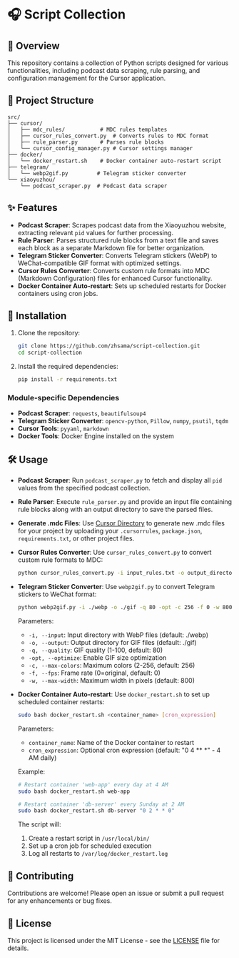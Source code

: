 # 🎧 Script Collection

## 📜 Overview

This repository contains a collection of Python scripts designed for various functionalities, including podcast data scraping, rule parsing, and configuration management for the Cursor application.

## 📂 Project Structure

```
src/
├── cursor/
│   ├── mdc_rules/           # MDC rules templates
│   ├── cursor_rules_convert.py  # Converts rules to MDC format
│   ├── rule_parser.py       # Parses rule blocks
│   └── cursor_config_manager.py # Cursor settings manager
├── docker/
│   └── docker_restart.sh    # Docker container auto-restart script
├── telegram/
│   └── webp2gif.py         # Telegram sticker converter
└── xiaoyuzhou/
    └── podcast_scraper.py  # Podcast data scraper
```

## ✨ Features

- **Podcast Scraper**: Scrapes podcast data from the Xiaoyuzhou website, extracting relevant `pid` values for further processing.
- **Rule Parser**: Parses structured rule blocks from a text file and saves each block as a separate Markdown file for better organization.
- **Telegram Sticker Converter**: Converts Telegram stickers (WebP) to WeChat-compatible GIF format with optimized settings.
- **Cursor Rules Converter**: Converts custom rule formats into MDC (Markdown Configuration) files for enhanced Cursor functionality.
- **Docker Container Auto-restart**: Sets up scheduled restarts for Docker containers using cron jobs.

## 🚀 Installation

1. Clone the repository:

   ```bash
   git clone https://github.com/zhsama/script-collection.git
   cd script-collection
   ```

2. Install the required dependencies:

   ```bash
   pip install -r requirements.txt
   ```

### Module-specific Dependencies

- **Podcast Scraper**: `requests`, `beautifulsoup4`
- **Telegram Sticker Converter**: `opencv-python`, `Pillow`, `numpy`, `psutil`, `tqdm`
- **Cursor Tools**: `pyyaml`, `markdown`
- **Docker Tools**: Docker Engine installed on the system

## 🛠️ Usage

- **Podcast Scraper**: Run `podcast_scraper.py` to fetch and display all `pid` values from the specified podcast collection.
- **Rule Parser**: Execute `rule_parser.py` and provide an input file containing rule blocks along with an output directory to save the parsed files.
- **Generate .mdc Files**: Use [Cursor Directory](https://cursor.directory/generate) to generate new .mdc files for your project by uploading your `.cursorrules`, `package.json`, `requirements.txt`, or other project files.
- **Cursor Rules Converter**: Use `cursor_rules_convert.py` to convert custom rule formats to MDC:

  ```bash
  python cursor_rules_convert.py -i input_rules.txt -o output_directory
  ```

- **Telegram Sticker Converter**: Use `webp2gif.py` to convert Telegram stickers to WeChat format:

  ```bash
  python webp2gif.py -i ./webp -o ./gif -q 80 -opt -c 256 -f 0 -w 800
  ```

  Parameters:
  - `-i, --input`: Input directory with WebP files (default: ./webp)
  - `-o, --output`: Output directory for GIF files (default: ./gif)
  - `-q, --quality`: GIF quality (1-100, default: 80)
  - `-opt, --optimize`: Enable GIF size optimization
  - `-c, --max-colors`: Maximum colors (2-256, default: 256)
  - `-f, --fps`: Frame rate (0=original, default: 0)
  - `-w, --max-width`: Maximum width in pixels (default: 800)

- **Docker Container Auto-restart**: Use `docker_restart.sh` to set up scheduled container restarts:

  ```bash
  sudo bash docker_restart.sh <container_name> [cron_expression]
  ```

  Parameters:
  - `container_name`: Name of the Docker container to restart
  - `cron_expression`: Optional cron expression (default: "0 4 ** *" - 4 AM daily)

  Example:

  ```bash
  # Restart container 'web-app' every day at 4 AM
  sudo bash docker_restart.sh web-app

  # Restart container 'db-server' every Sunday at 2 AM
  sudo bash docker_restart.sh db-server "0 2 * * 0"
  ```

  The script will:
  1. Create a restart script in `/usr/local/bin/`
  2. Set up a cron job for scheduled execution
  3. Log all restarts to `/var/log/docker_restart.log`

## 🤝 Contributing

Contributions are welcome! Please open an issue or submit a pull request for any enhancements or bug fixes.

## 📄 License

This project is licensed under the MIT License - see the [LICENSE](LICENSE) file for details.
